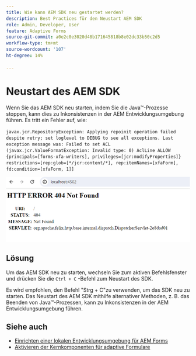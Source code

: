 ```yaml
---
title: Wie kann AEM SDK neu gestartet werden?
description: Best Practices für den Neustart AEM SDK
role: Admin, Developer, User
feature: Adaptive Forms
source-git-commit: a0e2c0e3020d48b171645818b8e02dc33b50c2d5
workflow-type: tm+mt
source-wordcount: '107'
ht-degree: 14%

---
```



# Neustart des AEM SDK

Wenn Sie das AEM SDK neu starten, indem Sie die Java™-Prozesse stoppen, kann dies zu Inkonsistenzen in der AEM Entwicklungsumgebung führen. Es tritt ein Fehler auf, wie:

`javax.jcr.RepositoryException: Applying repoinit operation failed despite retry; set loglevel to DEBUG to see all exceptions. Last exception message was: Failed to set ACL (javax.jcr.ValueFormatException: Invalid type: 0) AclLine ALLOW {principals=[forms-xfa-writers], privileges=[jcr:modifyProperties]} restrictions=[rep:glob=[*/jcr:content/*], rep:itemNames=[xfaForm], fd:condition=[xfaForm, 1]]`

![Neustart-aem-sdk-error](/help/forms/assets/restart-sdk-error.png)

## Lösung

Um das AEM SDK neu zu starten, wechseln Sie zum aktiven Befehlsfenster und drücken Sie die `Ctrl + C` -Befehl zum Neustart des SDK.

Es wird empfohlen, den Befehl &quot;Strg + C&quot;zu verwenden, um das SDK neu zu starten. Das Neustart des AEM SDK mithilfe alternativer Methoden, z. B. das Beenden von Java™-Prozessen, kann zu Inkonsistenzen in der AEM Entwicklungsumgebung führen.

## Siehe auch

* [Einrichten einer lokalen Entwicklungsumgebung für AEM Forms](/help/forms/setup-local-development-environment.md)
* [Aktivieren der Kernkomponenten für adaptive Formulare](/help/forms/enable-adaptive-forms-core-components.md)
